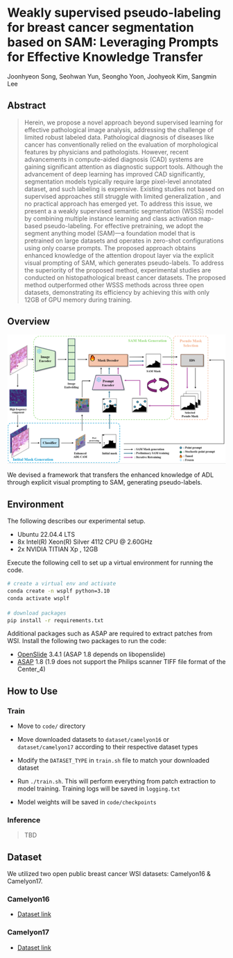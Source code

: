 # Weakly supervised pseudo-labeling for breast cancer segmentation based on SAM: Leveraging Prompts for Effective Knowledge Transfer

Joonhyeon Song, Seohwan Yun, Seongho Yoon, Joohyeok Kim, Sangmin Lee

## Abstract 

> Herein, we propose a novel approach beyond supervised learning for effective pathological image analysis, addressing the challenge of limited robust labeled data. Pathological diagnosis of diseases like cancer has conventionally relied on the evaluation of morphological features by physicians and pathologists. However, recent advancements in compute-aided diagnosis (CAD) systems are gaining significant attention as diagnostic support tools. Although the advancement of deep learning has improved CAD significantly, segmentation models typically require large pixel-level annotated dataset, and such labeling is expensive. Existing studies not based on supervised approaches still struggle with limited generalization , and no practical approach has emerged yet.  To address this issue, we present a a weakly supervised semantic segmentation (WSSS) model by combining multiple instance learning and class activation map-based pseudo-labeling. For effective pretraining, we adopt the segment anything model (SAM)—a foundation model that is pretrained on large datasets and operates in zero-shot configurations using only coarse prompts. The proposed approach obtains enhanced knowledge of the attention dropout layer via the explicit visual prompting of SAM, which generates pseudo-labels.  To address the superiority of the proposed method, experimental studies are conducted on histopathological breast cancer datasets. The proposed method outperformed other WSSS methods across three open datasets, demonstrating its efficiency by achieving this with only 12GB of GPU memory during training.

## Overview
 
![](./asset/figure1.png)

We devised a framework that transfers the enhanced knowledge of ADL through explicit visual prompting to SAM, generating pseudo-labels.

## Environment

The following describes our experimental setup.

- Ubuntu 22.04.4 LTS
- 8x Intel(R) Xeon(R) Silver 4112 CPU @ 2.60GHz
- 2x NVIDIA TITIAN Xp , 12GB

Execute the following cell to set up a virtual environment for running the code.

```bash 
# create a virtual env and activate
conda create -n wsplf python=3.10
conda activate wsplf 

# download packages
pip install -r requirements.txt 
```

Additional packages such as ASAP are required to extract patches from WSI. Install the following two packages to run the code:

- [OpenSlide](https://openslide.org/download/) 3.4.1 (ASAP 1.8 depends on libopenslide)
- [ASAP](https://github.com/computationalpathologygroup/ASAP) 1.8 (1.9 does not support the Philips scanner TIFF file format of the Center_4)

## How to Use 

### Train

- Move to ```code/``` directory

- Move downloaded datasets to ```dataset/camelyon16``` or ```dataset/camelyon17``` according to their respective dataset types

- Modify the ```DATASET_TYPE``` in ```train.sh``` file to match your downloaded dataset

- Run ```./train.sh```. This will perform everything from patch extraction to model training. Training logs will be saved in ```logging.txt```

- Model weights will be saved in ```code/checkpoints```

### Inference 

> TBD

## Dataset

We utilized two open public breast cancer WSI datasets: Camelyon16 & Camelyon17. 

### Camelyon16

- [Dataset link](https://camelyon16.grand-challenge.org/)

### Camelyon17

- [Dataset link](https://camelyon17.grand-challenge.org/)
